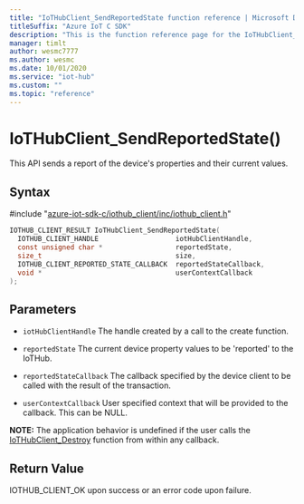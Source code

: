 ```yaml
---                             
title: "IoTHubClient_SendReportedState function reference | Microsoft Docs" 
titleSuffix: "Azure IoT C SDK"            
description: "This is the function reference page for the IoTHubClient_SendReportedState() function in the Azure IoT C SDK. This SDK is used with Azure IoT Hub and Azure IoT Hub Device Provisioning Service"            
manager: timlt                 
author: wesmc7777              
ms.author: wesmc               
ms.date: 10/01/2020                    
ms.service: "iot-hub"             
ms.custom: ""                
ms.topic: "reference"        
---                            
```


# IoTHubClient_SendReportedState()

This API sends a report of the device's properties and their current values.

## Syntax

\#include "[azure-iot-sdk-c/iothub_client/inc/iothub_client.h](../iothub-client-h.md)"  
```C
IOTHUB_CLIENT_RESULT IoTHubClient_SendReportedState(
  IOTHUB_CLIENT_HANDLE                   iotHubClientHandle,
  const unsigned char *                  reportedState,
  size_t                                 size,
  IOTHUB_CLIENT_REPORTED_STATE_CALLBACK  reportedStateCallback,
  void *                                 userContextCallback
);
```

## Parameters
* `iotHubClientHandle` The handle created by a call to the create function. 

* `reportedState` The current device property values to be 'reported' to the IoTHub. 

* `reportedStateCallback` The callback specified by the device client to be called with the result of the transaction. 

* `userContextCallback` User specified context that will be provided to the callback. This can be NULL.

**NOTE:** The application behavior is undefined if the user calls the [IoTHubClient_Destroy](../iothub-client-h/iothubclient-destroy.md) function from within any callback.

## Return Value
IOTHUB_CLIENT_OK upon success or an error code upon failure.

